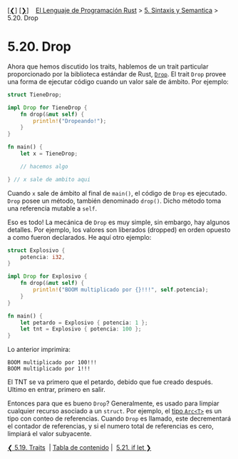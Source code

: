 [[❮]](ch05-19-traits.md)
[[❯]](ch05-21-if-let.md)
&nbsp;&nbsp;
[El Lenguaje de Programación Rust](_index.md) >
[5. Sintaxis y Semantica](ch05-00-syntax-and-semantics.md) > 5.20. Drop

# 5.20. Drop

Ahora que hemos discutido los traits, hablemos de un trait particular
proporcionado por la biblioteca estándar de Rust, [`Drop`][drop]. El trait
`Drop` provee una forma de ejecutar código cuando un valor sale de ámbito. Por
ejemplo:

[drop]: ../std/ops/trait.Drop.html

```rust
struct TieneDrop;

impl Drop for TieneDrop {
    fn drop(&mut self) {
        println!("Dropeando!");
    }
}

fn main() {
    let x = TieneDrop;

    // hacemos algo

} // x sale de ambito aqui
```

Cuando `x` sale de ámbito al final de `main()`, el código de `Drop` es
ejecutado. `Drop` posee un método, también denominado `drop()`. Dicho método
toma una referencia mutable a `self`.

Eso es todo! La mecánica de `Drop` es muy simple, sin embargo, hay algunos
detalles. Por ejemplo, los valores son liberados (dropped) en orden opuesto a
como fueron declarados. He aquí otro ejemplo:

```rust
struct Explosivo {
    potencia: i32,
}

impl Drop for Explosivo {
    fn drop(&mut self) {
        println!("BOOM multiplicado por {}!!!", self.potencia);
    }
}

fn main() {
    let petardo = Explosivo { potencia: 1 };
    let tnt = Explosivo { potencia: 100 };
}
```

Lo anterior imprimira:

```text
BOOM multiplicado por 100!!!
BOOM multiplicado por 1!!!
```

El TNT se va primero que el petardo, debido que fue creado después. Ultimo en
entrar, primero en salir.

Entonces para que es bueno `Drop`? Generalmente, es usado para limpiar cualquier
recurso asociado a un `struct`. Por ejemplo, el [tipo `Arc<T>`][arc] es un tipo
con conteo de referencias. Cuando `Drop` es llamado, este decrementará el
contador de referencias, y si el numero total de referencias es cero, limpiará
el valor subyacente.

[arc]: ../std/sync/struct.Arc.html

[❮ 5.19. Traits](ch05-19-traits.md)
&nbsp;|&nbsp;[Tabla de contenido](_index.md)&nbsp;|&nbsp;
[5.21. if let ❯](ch05-21-if-let.md)
